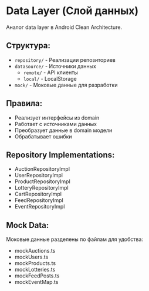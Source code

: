 # Data Layer (Слой данных)

Аналог data layer в Android Clean Architecture.

## Структура:
- `repository/` - Реализации репозиториев
- `datasource/` - Источники данных
  - `remote/` - API клиенты
  - `local/` - LocalStorage
- `mock/` - Моковые данные для разработки

## Правила:
- Реализует интерфейсы из domain
- Работает с источниками данных
- Преобразует данные в domain модели
- Обрабатывает ошибки

## Repository Implementations:
- AuctionRepositoryImpl
- UserRepositoryImpl
- ProductRepositoryImpl
- LotteryRepositoryImpl
- CartRepositoryImpl
- FeedRepositoryImpl
- EventRepositoryImpl

## Mock Data:
Моковые данные разделены по файлам для удобства:
- mockAuctions.ts
- mockUsers.ts
- mockProducts.ts
- mockLotteries.ts
- mockFeedPosts.ts
- mockEventMap.ts
